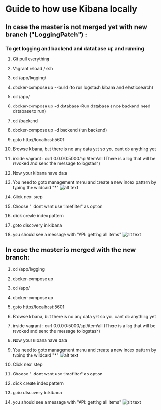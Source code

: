 # Guide to how use Kibana locally


## In case the master is not merged yet with new branch ("LoggingPatch") : 

### To get logging and backend and database up and running

1. Git pull everything 
2. Vagrant reload / ssh
3. cd /app/logging/
4. docker-compose up --build (to run logstash,kibana and elasticsearch)
5. cd /app/ 
6. docker-compose up -d database (Run database since backend need database to run)
7. cd /backend
8. docker-compose up -d backend (run backend)
9. goto http://localhost:5601
10. Browse kibana, but there is no any data yet so you cant do anything yet
11. inside vagrant : curl 0.0.0.0:5000/api/item/all (There is a log that will be revoked and send the message to logstash)
12. Now your kibana have data
13. You need to goto management menu and create a new index pattern by typing the wildcard "*"
![alt text](https://i.gyazo.com/86db78dee2cfd1b481730611ae23bbf8.png)

14. Click next step
15. Choose "I dont want use timefilter" as option 
16. click create index pattern
17. goto discovery in kibana
18. you should see a message with "API: getting all items"
![alt text](https://i.gyazo.com/ced607889b0d500e11b5de0fbcf41321.png)



## In case the master is merged with the new branch: 
1. cd /app/logging
2. docker-compose up
3. cd /app/
4. docker-compose up
9. goto http://localhost:5601
10. Browse kibana, but there is no any data yet so you cant do anything yet
11. inside vagrant : curl 0.0.0.0:5000/api/item/all (There is a log that will be revoked and send the message to logstash)
12. Now your kibana have data
13. You need to goto management menu and create a new index pattern by typing the wildcard "*"
![alt text](https://i.gyazo.com/86db78dee2cfd1b481730611ae23bbf8.png)

14. Click next step
15. Choose "I dont want use timefilter" as option 
16. click create index pattern
17. goto discovery in kibana
18. you should see a message with "API: getting all items"
![alt text](https://i.gyazo.com/ced607889b0d500e11b5de0fbcf41321.png)

